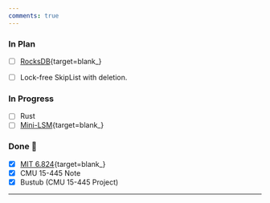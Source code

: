 ```yaml
---
comments: true
---
```


### **In Plan**

- [ ] [RocksDB](https://github.com/facebook/rocksdb){target=blank_}
- [ ] Lock-free SkipList with deletion.


### **In Progress** 

- [ ] Rust
- [ ] [Mini-LSM](https://github.com/skyzh/mini-lsm){target=blank_}

### **Done** 🥇

- [x] [MIT 6.824](https://pdos.csail.mit.edu/6.824/){target=blank_}
- [x] CMU 15-445 Note
- [x] Bustub (CMU 15-445 Project)

---
